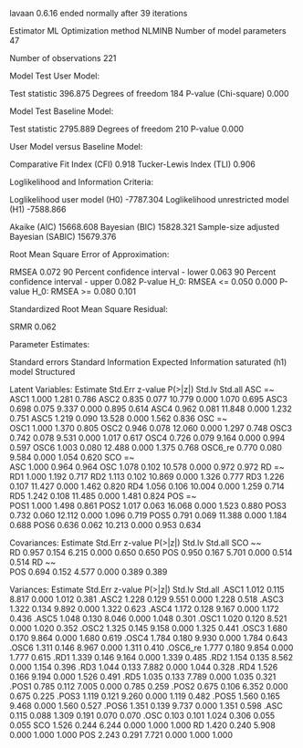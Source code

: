 lavaan 0.6.16 ended normally after 39 iterations

  Estimator                                         ML
  Optimization method                           NLMINB
  Number of model parameters                        47

  Number of observations                           221

Model Test User Model:
                                                      
  Test statistic                               396.875
  Degrees of freedom                               184
  P-value (Chi-square)                           0.000

Model Test Baseline Model:

  Test statistic                              2795.889
  Degrees of freedom                               210
  P-value                                        0.000

User Model versus Baseline Model:

  Comparative Fit Index (CFI)                    0.918
  Tucker-Lewis Index (TLI)                       0.906

Loglikelihood and Information Criteria:

  Loglikelihood user model (H0)              -7787.304
  Loglikelihood unrestricted model (H1)      -7588.866
                                                      
  Akaike (AIC)                               15668.608
  Bayesian (BIC)                             15828.321
  Sample-size adjusted Bayesian (SABIC)      15679.376

Root Mean Square Error of Approximation:

  RMSEA                                          0.072
  90 Percent confidence interval - lower         0.063
  90 Percent confidence interval - upper         0.082
  P-value H_0: RMSEA <= 0.050                    0.000
  P-value H_0: RMSEA >= 0.080                    0.101

Standardized Root Mean Square Residual:

  SRMR                                           0.062

Parameter Estimates:

  Standard errors                             Standard
  Information                                 Expected
  Information saturated (h1) model          Structured

Latent Variables:
                   Estimate  Std.Err  z-value  P(>|z|)   Std.lv  Std.all
  ASC =~                                                                
    ASC1              1.000                               1.281    0.786
    ASC2              0.835    0.077   10.779    0.000    1.070    0.695
    ASC3              0.698    0.075    9.337    0.000    0.895    0.614
    ASC4              0.962    0.081   11.848    0.000    1.232    0.751
    ASC5              1.219    0.090   13.528    0.000    1.562    0.836
  OSC =~                                                                
    OSC1              1.000                               1.370    0.805
    OSC2              0.946    0.078   12.060    0.000    1.297    0.748
    OSC3              0.742    0.078    9.531    0.000    1.017    0.617
    OSC4              0.726    0.079    9.164    0.000    0.994    0.597
    OSC6              1.003    0.080   12.488    0.000    1.375    0.768
    OSC6_re           0.770    0.080    9.584    0.000    1.054    0.620
  SCO =~                                                                
    ASC               1.000                               0.964    0.964
    OSC               1.078    0.102   10.578    0.000    0.972    0.972
  RD =~                                                                 
    RD1               1.000                               1.192    0.717
    RD2               1.113    0.102   10.869    0.000    1.326    0.777
    RD3               1.226    0.107   11.427    0.000    1.462    0.820
    RD4               1.056    0.106   10.004    0.000    1.259    0.714
    RD5               1.242    0.108   11.485    0.000    1.481    0.824
  POS =~                                                                
    POS1              1.000                               1.498    0.861
    POS2              1.017    0.063   16.068    0.000    1.523    0.880
    POS3              0.732    0.060   12.112    0.000    1.096    0.719
    POS5              0.791    0.069   11.388    0.000    1.184    0.688
    POS6              0.636    0.062   10.213    0.000    0.953    0.634

Covariances:
                   Estimate  Std.Err  z-value  P(>|z|)   Std.lv  Std.all
  SCO ~~                                                                
    RD                0.957    0.154    6.215    0.000    0.650    0.650
    POS               0.950    0.167    5.701    0.000    0.514    0.514
  RD ~~                                                                 
    POS               0.694    0.152    4.577    0.000    0.389    0.389

Variances:
                   Estimate  Std.Err  z-value  P(>|z|)   Std.lv  Std.all
   .ASC1              1.012    0.115    8.817    0.000    1.012    0.381
   .ASC2              1.228    0.129    9.551    0.000    1.228    0.518
   .ASC3              1.322    0.134    9.892    0.000    1.322    0.623
   .ASC4              1.172    0.128    9.167    0.000    1.172    0.436
   .ASC5              1.048    0.130    8.046    0.000    1.048    0.301
   .OSC1              1.020    0.120    8.521    0.000    1.020    0.352
   .OSC2              1.325    0.145    9.158    0.000    1.325    0.441
   .OSC3              1.680    0.170    9.864    0.000    1.680    0.619
   .OSC4              1.784    0.180    9.930    0.000    1.784    0.643
   .OSC6              1.311    0.146    8.967    0.000    1.311    0.410
   .OSC6_re           1.777    0.180    9.854    0.000    1.777    0.615
   .RD1               1.339    0.146    9.164    0.000    1.339    0.485
   .RD2               1.154    0.135    8.562    0.000    1.154    0.396
   .RD3               1.044    0.133    7.882    0.000    1.044    0.328
   .RD4               1.526    0.166    9.194    0.000    1.526    0.491
   .RD5               1.035    0.133    7.789    0.000    1.035    0.321
   .POS1              0.785    0.112    7.005    0.000    0.785    0.259
   .POS2              0.675    0.106    6.352    0.000    0.675    0.225
   .POS3              1.119    0.121    9.260    0.000    1.119    0.482
   .POS5              1.560    0.165    9.468    0.000    1.560    0.527
   .POS6              1.351    0.139    9.737    0.000    1.351    0.598
   .ASC               0.115    0.088    1.309    0.191    0.070    0.070
   .OSC               0.103    0.101    1.024    0.306    0.055    0.055
    SCO               1.526    0.244    6.244    0.000    1.000    1.000
    RD                1.420    0.240    5.908    0.000    1.000    1.000
    POS               2.243    0.291    7.721    0.000    1.000    1.000


